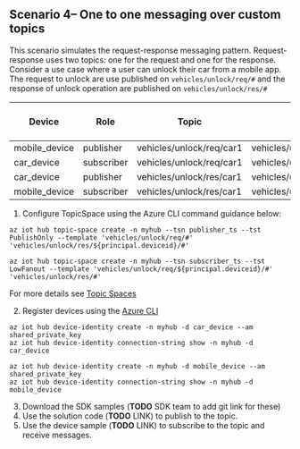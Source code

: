 ## Scenario 4– One to one messaging over custom topics  

This scenario simulates the request-response messaging pattern. Request-response uses two topics: one for the request and one for the response. Consider a use case where a user can unlock their car from a mobile app. The request to unlock are use published on `vehicles/unlock/req/#` and the response of unlock operation are published on `vehicles/unlock/res/#`

| Device | Role| Topic | Topic Template | Topic Space Type|
| -------- | --------------- |---------- |---------- |---------- |
| mobile_device | publisher | vehicles/unlock/req/car1  | vehicles/unlock/req/#  | PublishOnly
| car_device | subscriber | vehicles/unlock/req/car1 | vehicles/unlock/req/${principal.deviceid}/# | LowFanout
| car_device | publisher | vehicles/unlock/res/car1 | vehicles/unlock/res/${principal.deviceid}/# | PublishOnly
| mobile_device | subscriber | vehicles/unlock/res/car1  | vehicles/unlock/res/#  | LowFanout

 
1. Configure TopicSpace using the Azure CLI command guidance below: 
 ```azurecli
az iot hub topic-space create -n myhub --tsn publisher_ts --tst PublishOnly --template 'vehicles/unlock/req/#' 'vehicles/unlock/res/${principal.deviceid}/#'

az iot hub topic-space create -n myhub --tsn subscriber_ts --tst LowFanout --template 'vehicles/unlock/req/${principal.deviceid}/#' 'vehicles/unlock/res/#'
```
  For more details see [Topic Spaces](https://github.com/Azure/IoTHubMQTTBrokerPreviewSamples#topic-spaces)

2. Register devices using the [Azure CLI](https://docs.microsoft.com/cli/azure/iot/hub/device-identity?view=azure-cli-latest#az_iot_hub_device_identity_create) 
```azure cli
az iot hub device-identity create -n myhub -d car_device --am shared_private_key
az iot hub device-identity connection-string show -n myhub -d car_device

az iot hub device-identity create -n myhub -d mobile_device --am shared_private_key
az iot hub device-identity connection-string show -n myhub -d mobile_device
```
3. Download the SDK samples (**TODO** SDK team to add git link for these)
4. Use the solution code (**TODO** LINK) to publish to the topic.
5. Use the device sample (**TODO** LINK) to subscribe to the topic and receive messages.
